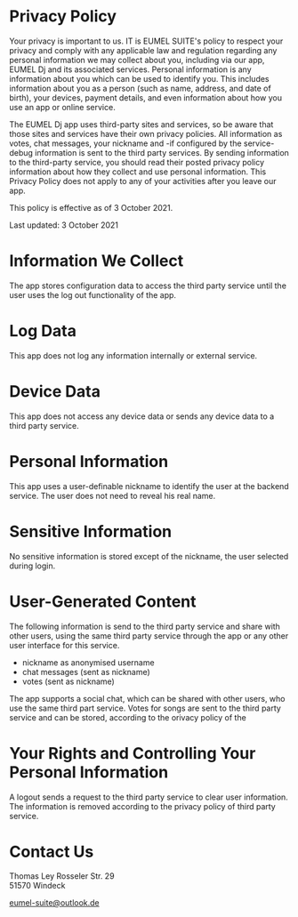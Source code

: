 # Privacy Policy
Your privacy is important to us. IT is EUMEL SUITE's policy to respect your privacy and comply with any applicable law and regulation regarding any personal information we may collect about you, including via our app, EUMEL Dj and its associated services. Personal information is any information about you which can be used to identify you. This includes information about you as a person (such as name, address, and date of birth), your devices, payment details, and even information about how you use an app or online service.

The EUMEL Dj app uses third-party sites and services, so be aware that those sites and services have their own privacy policies. All information as votes, chat messages, your nickname and -if configured by the service- debug information is sent to the third party services. By sending information to the third-party service, you should read their posted privacy policy information about how they collect and use personal information. This Privacy Policy does not apply to any of your activities after you leave our app.

This policy is effective as of 3 October 2021.

Last updated: 3 October 2021

# Information We Collect

The app stores configuration data to access the third party service until the user uses the log out functionality of the app. 

# Log Data

This app does not log any information internally or external service.

# Device Data

This app does not access any device data or sends any device data to a third party service.

# Personal Information

This app uses a user-definable nickname to identify the user at the backend service. The user does not need to reveal his real name.

# Sensitive Information

No sensitive information is stored except of the nickname, the user selected during login.

# User-Generated Content

The following information is send to the third party service and share with other users, using the same third party service through the app or any other user interface for this service.

* nickname as anonymised username
* chat messages (sent as nickname)
* votes (sent as nickname)

The app supports a social chat, which can be shared with other users, who use the same third part service. Votes for songs are sent to the third party service and can be stored, according to the orivacy policy of the 

# Your Rights and Controlling Your Personal Information

A logout sends a request to the third party service to clear user information. The information is removed according to the privacy policy of third party service.
    
# Contact Us

Thomas Ley
Rosseler Str. 29   
51570 Windeck

eumel-suite@outlook.de
